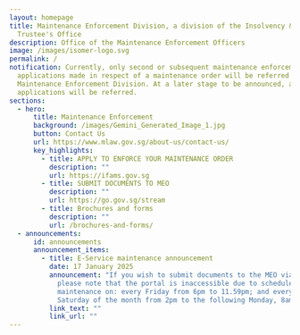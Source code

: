 ```yaml
---
layout: homepage
title: Maintenance Enforcement Division, a division of the Insolvency & Public
  Trustee's Office
description: Office of the Maintenance Enforcement Officers
image: /images/isomer-logo.svg
permalink: /
notification: Currently, only second or subsequent maintenance enforcement
  applications made in respect of a maintenance order will be referred to the
  Maintenance Enforcement Division. At a later stage to be announced, all
  applications will be referred.
sections:
  - hero:
      title: Maintenance Enforcement
      background: /images/Gemini_Generated_Image_1.jpg
      button: Contact Us
      url: https://www.mlaw.gov.sg/about-us/contact-us/
      key_highlights:
        - title: APPLY TO ENFORCE YOUR MAINTENANCE ORDER
          description: ""
          url: https://ifams.gov.sg
        - title: SUBMIT DOCUMENTS TO MEO
          description: ""
          url: https://go.gov.sg/stream
        - title: Brochures and forms
          description: ""
          url: /brochures-and-forms/
  - announcements:
      id: announcements
      announcement_items:
        - title: E-Service maintenance announcement
          date: 17 January 2025
          announcement: "If you wish to submit documents to the MEO via our e-services,
            please note that the portal is inaccessible due to scheduled
            maintenance on: every Friday from 6pm to 11.59pm; and every first
            Saturday of the month from 2pm to the following Monday, 8am."
          link_text: ""
          link_url: ""
---
```

